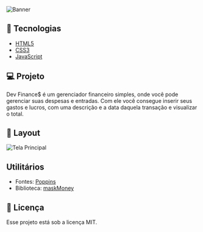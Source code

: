 ![Banner](https://imgur.com/Orj99zz.png)


## 🚀 Tecnologias

* [HTML5](https://developer.mozilla.org/pt-BR/docs/Web/HTML)
* [CSS3](https://developer.mozilla.org/pt-BR/docs/Web/CSS)
* [JavaScript](https://developer.mozilla.org/pt-BR/docs/Web/JavaScript)

## 💻 Projeto

Dev Finance$ é um gerenciador financeiro simples, onde você pode gerenciar suas despesas e entradas. Com ele você consegue inserir seus gastos e lucros, com uma descrição e a
data daquela transação e visualizar o total.

## 🎨 Layout

![Tela Principal](https://imgur.com/SFI8XGn.png)

## Utilitários

- Fontes:  [Poppins](https://fonts.google.com/specimen/Poppins)
- Biblioteca: [maskMoney](https://github.com/plentz/jquery-maskmoney)

## 📝 Licença

Esse projeto está sob a licença MIT.
